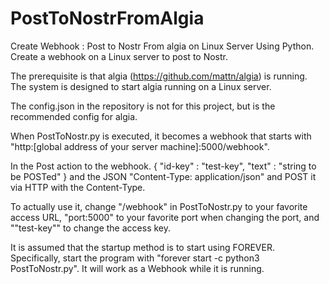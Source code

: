# PostToNostrFromAlgia
 Create Webhook : Post to Nostr From algia on Linux Server
Using Python.
Create a webhook on a Linux server to post to Nostr.

The prerequisite is that algia (https://github.com/mattn/algia) is running.
The system is designed to start algia running on a Linux server.

The config.json in the repository is not for this project, but is the recommended config for algia.

When PostToNostr.py is executed, it becomes a webhook that starts with "http:[global address of your server machine]:5000/webhook".

In the Post action to the webhook.
{ "id-key" : "test-key", "text" : "string to be POSTed" }
and the JSON
"Content-Type: application/json" and POST it via HTTP with the Content-Type.

To actually use it, change "/webhook" in PostToNostr.py to your favorite access URL, "port:5000" to your favorite port when changing the port, and ""test-key"" to change the access key.

It is assumed that the startup method is to start using FOREVER. Specifically, start the program with "forever start -c python3 PostToNostr.py". It will work as a Webhook while it is running.
